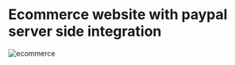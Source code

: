 # Ecommerce website with paypal server side integration


![ecommerce](https://github.com/jacques172/Ecommerce/assets/96381612/1791fbfe-2c66-4653-9ee2-17cff0bdb444)
